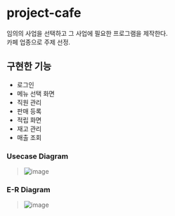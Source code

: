 # project-cafe
임의의 사업을 선택하고 그 사업에 필요한 프로그램을 제작한다.<br>
카페 업종으로 주제 선정.

## 구현한 기능
* 로그인
* 메뉴 선택 화면
* 직원 관리
* 판매 등록
* 적립 화면
* 재고 관리
* 매출 조회

### Usecase Diagram
> ![image](https://user-images.githubusercontent.com/80576569/125247310-c39fdf00-e32d-11eb-9876-cd185c636f53.png)

### E-R Diagram
> ![image](https://user-images.githubusercontent.com/80576569/125249555-4fb30600-e330-11eb-90d4-c3b53fd98a42.png)

